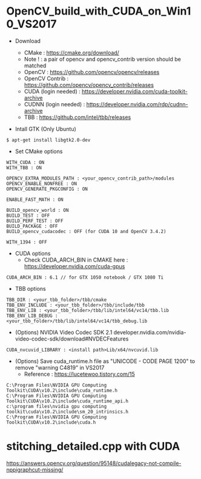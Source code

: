 # OpenCV_build_with_CUDA_on_Win10_VS2017

- Download
  + CMake : https://cmake.org/download/
  + Note ! : a pair of opencv and opencv_contrib version should be matched
  + OpenCV : https://github.com/opencv/opencv/releases
  + OpenCV Contrib : https://github.com/opencv/opencv_contrib/releases
  + CUDA (login needed) : https://developer.nvidia.com/cuda-toolkit-archive
  + CUDNN (login needed) : https://developer.nvidia.com/rdp/cudnn-archive
  + TBB : https://github.com/intel/tbb/releases
 
- Intall GTK (Only Ubuntu)
```
$ apt-get install libgtk2.0-dev
```

- Set CMake options

```
WITH_CUDA : ON
WITH_TBB : ON

OPENCV_EXTRA_MODULES_PATH : <your_opencv_contrib_path>/modules
OPENCV_ENABLE_NONFREE : ON
OPENCV_GENERATE_PKGCONFIG : ON

ENABLE_FAST_MATH : ON

BUILD_opencv_world : ON
BUILD_TEST : OFF
BUILD_PERF_TEST : OFF
BUILD_PACKAGE : OFF
BUILD_opencv_cudacodec : OFF (for CUDA 10 and OpenCV 3.4.2)

WITH_1394 : OFF

```

- CUDA options 
  + Check CUDA_ARCH_BIN in CMAKE here : https://developer.nvidia.com/cuda-gpus
```
CUDA_ARCH_BIN : 6.1 // for GTX 1050 notebook / GTX 1080 Ti
```

- TBB options

```
TBB_DIR : <your_tbb_folder>/tbb/cmake
TBB_ENV_INCLUDE : <your_tbb_folder>/tbb/include/tbb
TBB_ENV_LIB : <your_tbb_folder>/tbb/lib/intel64/vc14/tbb.lib
TBB_ENV_LIB_DEBUG : <your_tbb_folder>/tbb/lib/intel64/vc14/tbb_debug.lib
```

- (Options) NVIDIA Video Codec SDK 2.1
developer.nvidia.com/nvidia-video-codec-sdk/download#NVDECFeatures

```
CUDA_nvcuvid_LIBRARY : <install path>Lib/x64/nvcuvid.lib
```



- (Options) Save cuda_runtime.h file as "UNICODE - CODE PAGE 1200" to remove "warning C4819" in VS2017
  + Reference : https://lucetewoo.tistory.com/15
```
C:\Program Files\NVIDIA GPU Computing Toolkit\CUDA\v10.2\include\cuda_runtime.h
C:\Program Files\NVIDIA GPU Computing Toolkit\CUDA\v10.2\include\cuda_runtime_api.h
c:\program files\nvidia gpu computing toolkit\cuda\v10.2\include\sm_20_intrinsics.h
C:\Program Files\NVIDIA GPU Computing Toolkit\CUDA\v10.2\include\cuda.h
```


# stitching_detailed.cpp with CUDA

https://answers.opencv.org/question/95148/cudalegacy-not-compile-nppigraphcut-missing/

